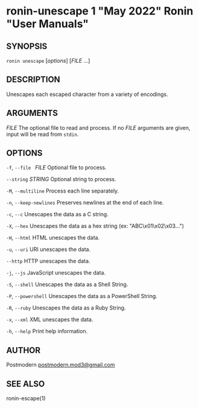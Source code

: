 # ronin-unescape 1 "May 2022" Ronin "User Manuals"

## SYNOPSIS

`ronin unescape` [*options*] [*FILE* ...]

## DESCRIPTION

Unescapes each escaped character from a variety of encodings.

## ARGUMENTS

*FILE*
  The optional file to read and process. If no *FILE* arguments are given,
  input will be read from `stdin`.

## OPTIONS

`-f`, `--file ` *FILE*
  Optional file to process.

`--string` *STRING*
  Optional string to process.

`-M`, `--multiline`
  Process each line separately.

`-n`, `--keep-newlines`
  Preserves newlines at the end of each line.

`-c`, `--c`
  Unescapes the data as a C string.

`-X`, `--hex`
  Unescapes the data as a hex string (ex: "ABC\x01\x02\x03...")

`-H`, `--html`
  HTML unescapes the data.

`-u`, `--uri`
  URI unescapes the data.

`--http`
  HTTP unescapes the data.

`-j`, `--js`
  JavaScript unescapes the data.

`-S`, `--shell`
  Unescapes the data as a Shell String.

`-P`, `--powershell`
  Unescapes the data as a PowerShell String.

`-R`, `--ruby`
  Unescapes the data as a Ruby String.

`-x`, `--xml`
  XML unescapes the data.

`-h`, `--help`
  Print help information.

## AUTHOR

Postmodern <postmodern.mod3@gmail.com>

## SEE ALSO

ronin-escape(1)
